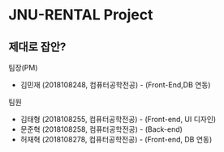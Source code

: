 # JNU-RENTAL Project
## 제대로 잡안?

팀장(PM)

- 김민재 (2018108248, 컴퓨터공학전공) - (Front-End,DB 연동)

팀원 

- 김태형 (2018108255, 컴퓨터공학전공) - (Front-end, UI 디자인)
- 문준혁 (2018108258, 컴퓨터공학전공) - (Back-end)
- 허재혁 (2018108278, 컴퓨터공학전공) - (Front-end, DB 연동)
